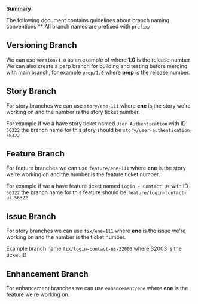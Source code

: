**Summary**

The following document contains guidelines about branch naming conventions \*\*
All branch names are prefixed with `prefix/`

## Versioning Branch

We can use `version/1.0` as an example of where **1.0** is the release number We
can also create a perp branch for building and testing before merging with main
branch, for example `prep/1.0` where **prep** is the release number.

## Story Branch

For story branches we can use `story/ene-111` where **ene** is the story we're
working on and the number is the story ticket number.

For example if we a have story ticket named `User Authentication` with ID
`56322` the branch name for this story should be
`story/user-authentication-56322`

## Feature Branch

For feature branches we can use `feature/ene-111` where **ene** is the story
we're working on and the number is the feature ticket number.

For example if we a have feature ticket named `Login - Contact Us` with ID
`56322` the branch name for this feature should be
`feature/login-contact-us-56322`

## Issue Branch

For story branches we can use `fix/ene-111` where **ene** is the issue we're
working on and the number is the ticket number.

Example branch name `fix/login-contact-us-32003` where 32003 is the ticket ID

## Enhancement Branch

For enhancement branches we can use `enhancement/ene` where **ene** is the
feature we're working on.
